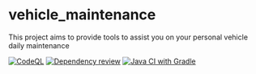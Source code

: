 # vehicle_maintenance
This project aims to provide tools to assist you on your personal vehicle daily maintenance 

[![CodeQL](https://github.com/TriGerZ/vehicle_maintenance/actions/workflows/codeql.yml/badge.svg)](https://github.com/TriGerZ/vehicle_maintenance/actions/workflows/codeql.yml)
[![Dependency review](https://github.com/TriGerZ/vehicle_maintenance/actions/workflows/dependency-review.yml/badge.svg)](https://github.com/TriGerZ/vehicle_maintenance/actions/workflows/dependency-review.yml)
[![Java CI with Gradle](https://github.com/TriGerZ/vehicle_maintenance/actions/workflows/gradle.yml/badge.svg)](https://github.com/TriGerZ/vehicle_maintenance/actions/workflows/gradle.yml)
